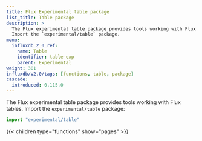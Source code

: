 ```yaml
---
title: Flux Experimental table package
list_title: Table package
description: >
  The Flux experimental table package provides tools working with Flux tables.
  Import the `experimental/table` package.
menu:
  influxdb_2_0_ref:
    name: Table
    identifier: table-exp
    parent: Experimental
weight: 301
influxdb/v2.0/tags: [functions, table, package]
cascade:
  introduced: 0.115.0
---
```


The Flux experimental table package provides tools working with Flux tables.
Import the `experimental/table` package:

```js
import "experimental/table"
```

{{< children type="functions" show="pages" >}}
